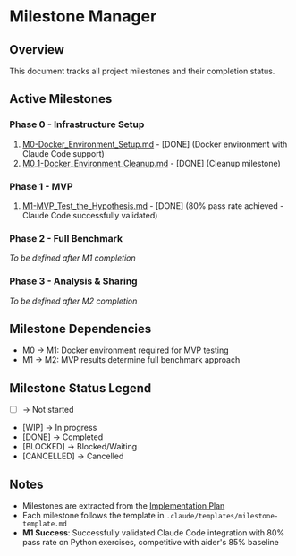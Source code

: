 # Milestone Manager

## Overview
This document tracks all project milestones and their completion status.

## Active Milestones

### Phase 0 - Infrastructure Setup
1. [M0-Docker_Environment_Setup.md](milestones/M0-Docker_Environment_Setup.md) - [DONE] (Docker environment with Claude Code support)
2. [M0_1-Docker_Environment_Cleanup.md](milestones/M0_1-Docker_Environment_Cleanup.md) - [DONE] (Cleanup milestone)

### Phase 1 - MVP
1. [M1-MVP_Test_the_Hypothesis.md](milestones/M1-MVP_Test_the_Hypothesis.md) - [DONE] (80% pass rate achieved - Claude Code successfully validated)

### Phase 2 - Full Benchmark
_To be defined after M1 completion_

### Phase 3 - Analysis & Sharing
_To be defined after M2 completion_

## Milestone Dependencies
- M0 → M1: Docker environment required for MVP testing
- M1 → M2: MVP results determine full benchmark approach

## Milestone Status Legend
- [ ] -> Not started
- [WIP] -> In progress
- [DONE] -> Completed
- [BLOCKED] -> Blocked/Waiting
- [CANCELLED] -> Cancelled

## Notes
- Milestones are extracted from the [Implementation Plan](IMPLEMENTATION_PLAN.md)
- Each milestone follows the template in `.claude/templates/milestone-template.md`
- **M1 Success**: Successfully validated Claude Code integration with 80% pass rate on Python exercises, competitive with aider's 85% baseline
